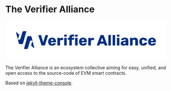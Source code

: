 # The Verifier Alliance

![verifier-alliance_icon](/assets/logos/verifier-alliance.svg)

The Verifier Alliance is an ecosystem collective aiming for easy, unified, and open access to the source-code of EVM smart contracts.

Based on [jekyll-theme-console](https://github.com/b2a3e8/jekyll-theme-console).
